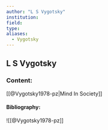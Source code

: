 ```yaml
---
author: "L S Vygotsky"
institution:
field:
type:
aliases:
  - Vygotsky
---
```


## L S Vygotsky

### Content:
[[@Vygotsky1978-pz|Mind In Society]]

#### Bibliography:

![[@Vygotsky1978-pz]]
